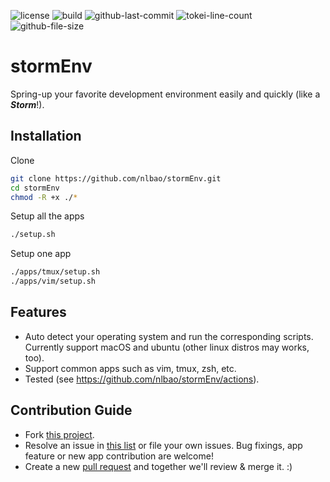 ![license](https://img.shields.io/github/license/nlbao/stormEnv)
![build](https://github.com/nlbao/stormEnv/workflows/build/badge.svg)
![github-last-commit](https://img.shields.io/github/last-commit/nlbao/stormEnv)
![tokei-line-count](https://img.shields.io/tokei/lines/github/nlbao/stormEnv)
![github-file-size](https://img.shields.io/github/languages/code-size/nlbao/stormEnv)

# stormEnv

Spring-up your favorite development environment easily and quickly (like a ***Storm***!).

## Installation

Clone
```bash
git clone https://github.com/nlbao/stormEnv.git
cd stormEnv
chmod -R +x ./*
```

Setup all the apps
```bash
./setup.sh
```

Setup one app
```bash
./apps/tmux/setup.sh
./apps/vim/setup.sh
```

## Features
* Auto detect your operating system and run the corresponding scripts. Currently support macOS and ubuntu (other linux distros may works, too).
* Support common apps such as vim, tmux, zsh, etc.
* Tested (see https://github.com/nlbao/stormEnv/actions).

## Contribution Guide
* Fork [this project](https://github.com/nlbao/stormEnv).
* Resolve an issue in [this list](https://github.com/nlbao/stormEnv/issues) or file your own issues. Bug fixings, app feature or new app contribution are welcome!
* Create a new [pull request](https://github.com/nlbao/stormEnv/pulls) and together we'll review & merge it. :)
